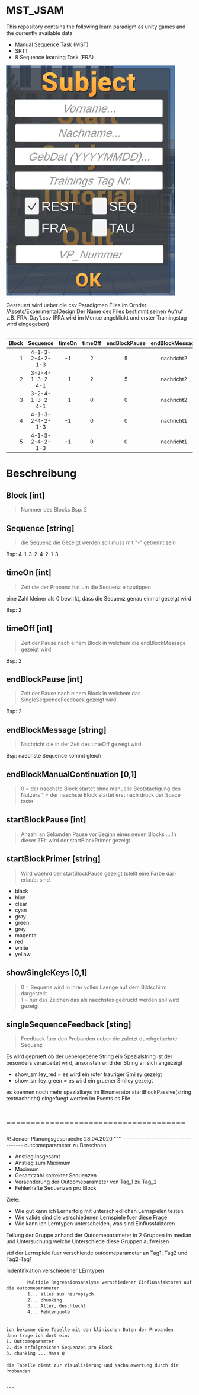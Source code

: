 # MST_JSAM
This repository contains the following learn paradigm as unity games and the currently available data
- Manual Sequence Task (MST)
- SRTT 
- 8 Sequence learning Task (FRA)


![alt text](https://github.com/JesseRed/MST_JSAM/blob/fe39e2adaa4318477821db67f844c46d678d8263/MSTv2/Menu.png "sdf")

Gesteuert wird ueber die csv Paradigmen Files im Ornder /Assets/ExperimentalDesign
Der Name des Files bestimmt seinen Aufruf 
z.B. FRA_Day1.csv (FRA wird im Menue angeklickt und erster Trainingstag wird eingegeben)
<br/><br/>



|Block|Sequence|timeOn|timeOff|endBlockPause|endBlockMessage|endBlockManualContinuation|startBlockPause|startBlockPrimer|showSingleKeys|singleSequenceFeedback|
|----:|:-----------------:|:----:|:----:|:----:|:-------------:|:----:|:----:|:----:|:-----:|:----------------:|
|1|4-1-3-2-4-2-1-3|-1|2|5|nachricht2|0|2|red|1|show_smiley_red|
|2|3-2-4-1-3-2-4-1|-1|2|5|nachricht2|0|2|blue|1|next_sequence|
|3|3-2-4-1-3-2-4-1|-1|0|0|nachricht2|0|2|blue|1|show_smiley_red|
|4|4-1-3-2-4-2-1-3|-1|0|0|nachricht1|0|2|red|1|show_smiley_red|
|5|4-1-3-2-4-2-1-3|-1|0|0|nachricht1|0|2|red|1|show_smiley_red|

# Beschreibung
## Block [int]
> Nummer des Blocks
Bsp: 2
## Sequence [string]
> die Sequenz die Gezeigt werden soll muss mit "-" getrennt sein

Bsp: 4-1-3-2-4-2-1-3

## timeOn [int]
> Zeit die der Proband hat um die Sequenz einzutippen
> 
eine Zahl kleiner als 0 bewirkt, dass die Sequenz genau einmal gezeigt wird

Bsp: 2
## timeOff [int]
> Zeit der Pause nach einem Block in welchem die endBlockMessage gezeigt wird

Bsp: 2
## endBlockPause [int]
> Zeit der Pause nach einem Block in welchem das SingleSequenceFeedback gezeigt wird

Bsp: 2
## endBlockMessage [string]
> Nachricht die in der Zeit des timeOff gezeigt wird

Bsp: naechste Sequence kommt gleich
## endBlockManualContinuation [0,1]
> 0 = der naechste Block startet ohne manuelle Beststaetigung des Nutzers
> 1 = der naechste Block startet erst nach druck der Space taste
## startBlockPause  [int] 
> Anzahl an Sekunden Pause vor Beginn eines neuen Blocks ... In dieser ZEit wird der startBlockPrimer gezeigt
## startBlockPrimer [string]
> Wird waehrd der startBlockPause gezeigt (stellt eine Farbe dar) erlaubt sind
* black
* blue
* clear
* cyan
* gray
* green
* grey
* magenta
* red
* white
* yellow
## showSingleKeys [0,1]
> 0 = Sequenz wird in ihrer vollen Laenge auf dem Bildschirm dargestellt <br>
> 1 = nur das Zeichen das als naechstes gedruckt werden soll wird gezeigt
## singleSequenceFeedback [sting]
> Feedback fuer den Probanden ueber die zuletzt durchgefuehrte Sequenz

Es wird geprueft ob der uebergebene String ein Spezialstring ist der besonders verarbeitet wird, ansonsten wird der String an sich angezeigt
* show_smiley_red = es wird ein roter trauriger Smiley gezeigt
* show_smiley_green = es wird ein gruener Smiley gezeigt

es koennen noch mehr spezialkeys im IEnumerator startBlockPassive(string textnachricht) eingefuegt werden im Events.cs File


# -------------------------------------
#!  Jenaer Planungsgespraeche 28.04.2020
""" ------------------------------------
outcomeparameter zu Berechnen
* Anstieg insgesamt
* Anstieg zum Maximum
* Maximum
* Gesamtzahl korrekter Sequenzen
* Veraenderung der Outcomeparameter von Tag_1 zu Tag_2
* Fehlerhafte Sequenzen pro Block

Ziele:
- Wie gut kann ich Lernerfolg mit unterschiedlichen Lernspielen testen
- Wie valide sind die verschiedenen Lernspiele fuer diese Frage
- Wie kann ich Lerntypen unterscheiden, was sind Einflussfaktoren

Teilung der Gruppe anhand der Outcomeparameter in 2 Gruppen im median und Untersuchung welche Unterschiede diese Gruppen aufweisen


std der Lernspiele fuer verschiende outcomeparameter an Tag1, Tag2 und Tag2-Tag1
        

Indentifikation verschiedener LErntypen

            Multiple Regressionsanalyse verschiedener Einflussfaktoren auf die outcomeparameter
            1... alles aus neuropsych 
            2... chunking
            3... Alter, Geschlecht
            4... Fehlerquote


    ich bekomme eine Tabelle mit den klinischen Daten der Probanden
    dann trage ich dort ein:
    1. Outcomeparamter 
    2. die erfolgreichen Sequenzen pro Block
    3. chunking ... Mass Q

    die Tabelle dient zur Visualisierung und Nachauswertung durch die Probanden


    """
